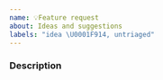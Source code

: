 ```yaml
---
name: 💡Feature request
about: Ideas and suggestions
labels: "idea \U0001F914, untriaged"
---
```


<!--
## Keep in mind: our scope

This is not a general purpose drag and drop library and is attempting to create an experience that is more physical than standard drag and drop interactions on the web.

Before raising a new feature please ensure that it falls within the philosophy of the library.

https://github.com/skorpland/react-beautiful-dnd/blob/master/docs/about/design-principles.md#foundational-idea-physicality

All features need to have a clear and generally applicable keyboard interaction pattern in order for us to deliver on our core goal of being highly accessible.
-->

### Description

<!-- What would you like to see added? -->
